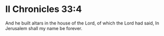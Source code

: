 # II Chronicles 33:4

And he built altars in the house of the Lord, of which the Lord had said, In Jerusalem shall my name be forever.
